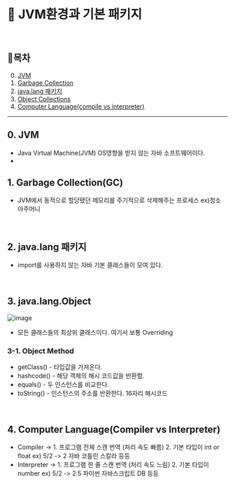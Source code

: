 # 🤖 JVM환경과 기본 패키지
<br>

## 🔰목차

0. [JVM](#0-JVM)
1. [Garbage Collection](#1-garbage-collectiongc)
2. [java.lang 패키지](#2-javalang-패키지)
3. [Object Collections](#3-javalangobject)
4. [Computer Language(compile vs interpreter)](#4-computer-languagecompiler-vs-interpreter)

---
## 0. JVM
- Java Virtual Machine(JVM)  OS영향을 받지 않는 자바 소프트웨어이다.
- 
## 1. Garbage Collection(GC)
- JVM에서 동적으로 할당됐던 메모리를 주기적으로 삭제해주는 프로세스 ex)청소 아주머니


<br>

## 2. java.lang 패키지
- import를 사용하지 않는 자바 기본 클래스들이 모여 있다.

<br>

## 3. java.lang.Object
![image](https://github.com/SeokJuGo/SSAFY_TIL/assets/116260619/55db9473-4092-4ac8-8c18-9c585ccbdfeb)
- 모든 클래스들의 최상위 클래스이다. 여기서 보통 Overriding

### 3-1. Object  Method
- getClass() - 타입값을 가져온다.
- hashcode() - 해당 객체의 해시 코드값을 반환함.
- equals() - 두 인스턴스를 비교한다.
- toString() - 인스턴스의 주소를 반환한다. 16자리 해시코드

<br>


## 4. Computer Language(Compiler vs Interpreter)
- Compiler -> 1. 프로그램 전체 스캔 번역 (처리 속도 빠름)  2. 기본 타입이 int or float ex) 5/2 -> 2 자바 코틀린 스칼라 등등
- Interpreter -> 1. 프로그램 한 줄 스캔 번역 (처리 속도 느림)  2. 기본 타입이 number ex) 5/2 -> 2.5 파이썬 자바스크립트 DB 등등
